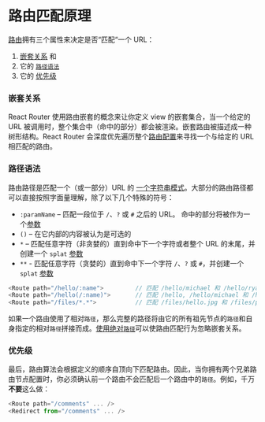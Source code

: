 # 路由匹配原理

[路由](/docs/Glossary.md#route)拥有三个属性来决定是否“匹配“一个 URL：

1. [嵌套关系](#nesting) 和
2. 它的 [`路径语法`](#path-syntax)
3. 它的 [优先级](#precedence)

### 嵌套关系
React Router 使用路由嵌套的概念来让你定义 view 的嵌套集合，当一个给定的 URL 被调用时，整个集合中（命中的部分）都会被渲染。嵌套路由被描述成一种树形结构。React Router 会深度优先遍历整个[路由配置](/docs/Glossary.md#routeconfig)来寻找一个与给定的 URL 相匹配的路由。

### 路径语法
路由路径是匹配一个（或一部分）URL 的 [一个字符串模式](/docs/Glossary.md#routepattern)。大部分的路由路径都可以直接按照字面量理解，除了以下几个特殊的符号：

  - `:paramName` – 匹配一段位于 `/`、`?` 或 `#` 之后的 URL。 命中的部分将被作为一个[参数](/docs/Glossary.md#params)
  - `()` – 在它内部的内容被认为是可选的
  - `*` – 匹配任意字符（非贪婪的）直到命中下一个字符或者整个 URL 的末尾，并创建一个 `splat` [参数](/docs/Glossary.md#params)
  - `**` - 匹配任意字符（贪婪的）直到命中下一个字符 `/`、`?` 或 `#`，并创建一个 `splat` [参数](/docs/Glossary.md#params)
  
```js
<Route path="/hello/:name">         // 匹配 /hello/michael 和 /hello/ryan
<Route path="/hello(/:name)">       // 匹配 /hello, /hello/michael 和 /hello/ryan
<Route path="/files/*.*">           // 匹配 /files/hello.jpg 和 /files/path/to/hello.jpg
```

如果一个路由使用了相对`路径`，那么完整的路径将由它的所有祖先节点的`路径`和自身指定的相对`路径`拼接而成。[使用绝对`路径`](RouteConfiguration.md#decoupling-the-ui-from-the-url)可以使路由匹配行为忽略嵌套关系。

### 优先级
最后，路由算法会根据定义的顺序自顶向下匹配路由。因此，当你拥有两个兄弟路由节点配置时，你必须确认前一个路由不会匹配后一个路由中的`路径`。例如，千万**不要**这么做：

```js
<Route path="/comments" ... />
<Redirect from="/comments" ... />
```
